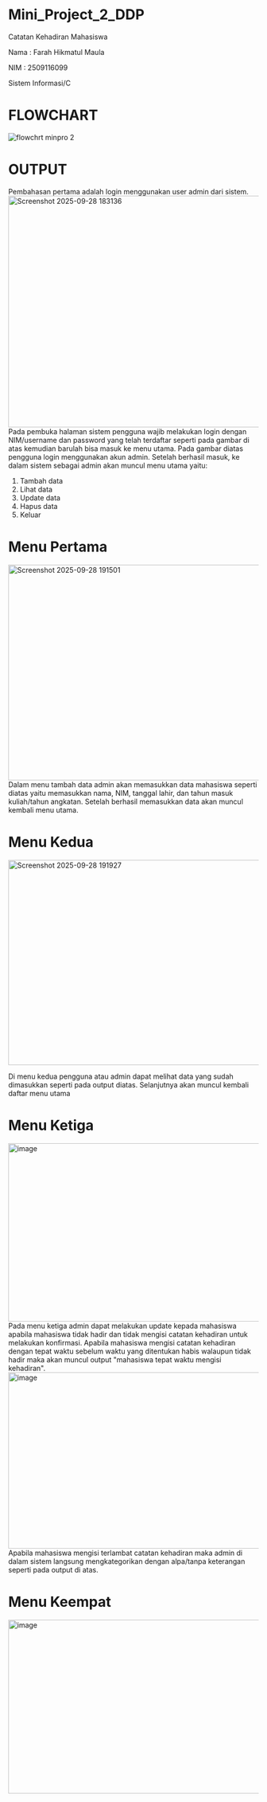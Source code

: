 # Mini_Project_2_DDP
Catatan Kehadiran Mahasiswa 
  
  Nama : Farah Hikmatul Maula
  
  NIM  : 2509116099
  
  Sistem Informasi/C

# FLOWCHART 
![flowchrt minpro 2](https://github.com/user-attachments/assets/2bdb486b-a171-469b-a680-d0b8ae01d08f)

# OUTPUT
Pembahasan pertama adalah login menggunakan user admin dari sistem.
<img width="1397" height="465" alt="Screenshot 2025-09-28 183136" src="https://github.com/user-attachments/assets/2b3b994b-6b2f-4194-9411-38e215e498af" />
Pada pembuka halaman sistem pengguna wajib melakukan login dengan NIM/username dan password yang telah terdaftar seperti pada gambar di atas kemudian barulah bisa masuk ke menu utama. Pada gambar diatas pengguna login menggunakan akun admin.
Setelah berhasil masuk, ke dalam sistem sebagai admin akan muncul menu utama yaitu:
1. Tambah data
2. Lihat data
3. Update data
4. Hapus data
5. Keluar

# Menu Pertama
<img width="969" height="433" alt="Screenshot 2025-09-28 191501" src="https://github.com/user-attachments/assets/c464fbff-ebca-428b-8c0c-8b854a8a5398" />
Dalam menu tambah data admin akan memasukkan data mahasiswa seperti diatas yaitu memasukkan nama, NIM, tanggal lahir, dan tahun masuk kuliah/tahun angkatan. Setelah berhasil memasukkan data akan muncul kembali menu utama.

# Menu Kedua
<img width="679" height="412" alt="Screenshot 2025-09-28 191927" src="https://github.com/user-attachments/assets/f7f92237-ec20-4a74-b7f5-627c81ea3c07" />

Di menu kedua pengguna atau admin dapat melihat data yang sudah dimasukkan seperti pada output diatas. Selanjutnya akan muncul kembali daftar menu utama

# Menu Ketiga
<img width="945" height="358" alt="image" src="https://github.com/user-attachments/assets/8c5cd093-ecea-46ff-a911-c7858bc961a6" />
Pada menu ketiga admin dapat melakukan update kepada mahasiswa apabila mahasiswa tidak hadir dan tidak mengisi catatan kehadiran untuk melakukan konfirmasi. Apabila mahasiswa mengisi catatan kehadiran dengan tepat waktu sebelum waktu yang ditentukan habis walaupun tidak hadir maka akan muncul output "mahasiswa tepat waktu mengisi kehadiran".

<img width="1031" height="354" alt="image" src="https://github.com/user-attachments/assets/ca5915ad-c8dd-4098-a8b8-c762f35ca2df" />
Apabila mahasiswa mengisi terlambat catatan kehadiran maka admin di dalam sistem langsung mengkategorikan dengan alpa/tanpa keterangan seperti pada output di atas.

# Menu Keempat
<img width="1014" height="349" alt="image" src="https://github.com/user-attachments/assets/92fd038a-db3d-4feb-8a37-244c948cbfcd" />




